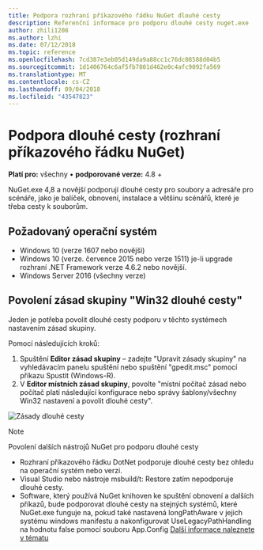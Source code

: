 ```yaml
---
title: Podpora rozhraní příkazového řádku NuGet dlouhé cesty
description: Referenční informace pro podporu dlouhé cesty nuget.exe
author: zhili1208
ms.author: lzhi
ms.date: 07/12/2018
ms.topic: reference
ms.openlocfilehash: 7cd387e3eb05d149da9a88cc1c76dc08588d04b5
ms.sourcegitcommit: 1d1406764c6af5fb7801d462e0c4afc9092fa569
ms.translationtype: MT
ms.contentlocale: cs-CZ
ms.lasthandoff: 09/04/2018
ms.locfileid: "43547823"
---
```

# <a name="long-path-support-nuget-cli"></a>Podpora dlouhé cesty (rozhraní příkazového řádku NuGet)

**Platí pro:** všechny &bullet; **podporované verze:** 4.8 +

NuGet.exe 4,8 a novější podporují dlouhé cesty pro soubory a adresáře pro scénáře, jako je balíček, obnovení, instalace a většinu scénářů, které je třeba cesty k souborům.

## <a name="required-operating-system"></a>Požadovaný operační systém

-   Windows 10 (verze 1607 nebo novější)
-   Windows 10 (verze. července 2015 nebo verze 1511) je-li upgrade rozhraní .NET Framework verze 4.6.2 nebo novější.
-   Windows Server 2016 (všechny verze)

## <a name="enable-win32-long-paths-group-policy"></a>Povolení zásad skupiny "Win32 dlouhé cesty"

Jeden je potřeba povolit dlouhé cesty podporu v těchto systémech nastavením zásad skupiny.

Pomocí následujících kroků:
1. Spuštění **Editor zásad skupiny** – zadejte "Upravit zásady skupiny" na vyhledávacím panelu spuštění nebo spuštění "gpedit.msc" pomocí příkazu Spustit (Windows-R).
2. V **Editor místních zásad skupiny**, povolte "místní počítač zásad nebo počítač platí následující konfigurace nebo správy šablony/všechny Win32 nastavení a povolit dlouhé cesty".

![Zásady dlouhé cesty](media/LongPathPolicy.png)


> [!Note]
> Povolení dalších nástrojů NuGet pro podporu dlouhé cesty
>
> -   Rozhraní příkazového řádku DotNet podporuje dlouhé cesty bez ohledu na operační systém nebo verzi.
> -   Visual Studio nebo nástroje msbuild/t: Restore zatím nepodporuje dlouhé cesty.
> -   Software, který používá NuGet knihoven ke spuštění obnovení a dalších příkazů, bude podporovat dlouhé cesty na stejných systémů, které NuGet.exe funguje na, pokud také nastavená longPathAware v jejich systému windows manifestu a nakonfigurovat UseLegacyPathHandling na hodnotu false pomocí souboru App.Config [ Další informace naleznete v tématu](https://blogs.msdn.microsoft.com/jeremykuhne/2016/07/30/net-4-6-2-and-long-paths-on-windows-10/)

